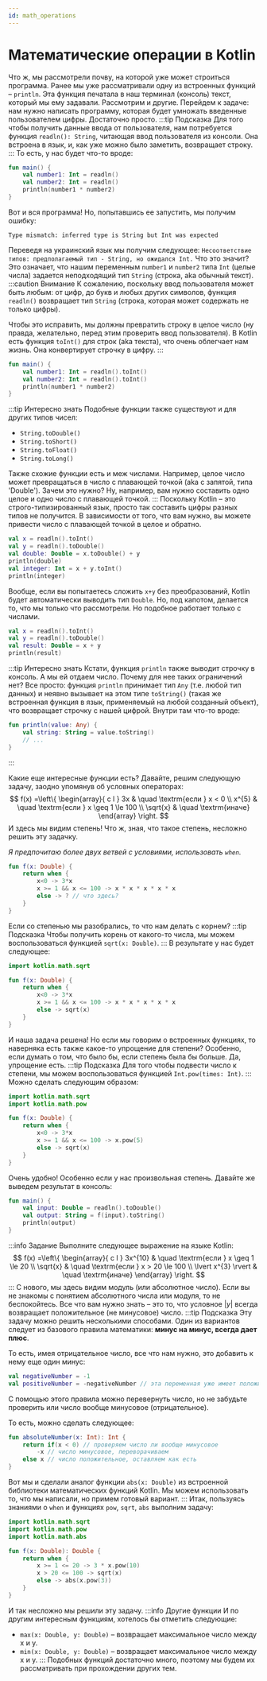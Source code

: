 ```yaml
---
id: math_operations
---
```

# Математические операции в Kotlin
Что ж, мы рассмотрели почву, на которой уже может строиться программа.
Ранее мы уже рассматривали одну из встроенных функций – `println`. Эта функция печатала в наш терминал (консоль) текст, который мы ему задавали.
Рассмотрим и другие.
Перейдем к задаче: нам нужно написать программу, которая будет умножать введенные пользователем цифры. Достаточно просто.
:::tip Подсказка
Для того чтобы получить данные ввода от пользователя, нам
потребуется функция `readln(): String`, читающая ввод пользователя из консоли.
Она встроена в язык, и, как уже можно было заметить, возвращает строку.
:::
То есть, у нас будет что-то вроде:
```kotlin
fun main() {
	val number1: Int = readln()
	val number2: Int = readln()
	println(number1 * number2)
}
```
Вот и вся программа! Но, попытавшись ее запустить, мы получим ошибку:
```
Type mismatch: inferred type is String but Int was expected
```
Переведя на украинский язык мы получим следующее:
`Несоответствие типов: предполагаемый тип - String, но ожидался Int.`
Что это значит? Это означает, что нашим переменным `number1` и `number2` типа `Int` (целые числа)
задается неподходящий тип `String` (строка, aka обычный текст).
:::caution Внимание
К сожалению, поскольку ввод пользователя может быть любым: от цифр, до букв и любых других символов,
функция `readln()` возвращает тип `String` (строка, которая может содержать не только цифры).

Чтобы это исправить, мы должны превратить строку в целое число (ну правда, желательно, перед этим проверить ввод пользователя).
В Kotlin есть функция `toInt()` для строк (aka текста), что очень облегчает нам жизнь. Она конвертирует строчку в цифру.
:::
```kotlin
fun main() {
	val number1: Int = readln().toInt()
	val number2: Int = readln().toInt()
	println(number1 * number2)
}
```
:::tip Интересно знать
Подобные функции также существуют и для других типов чисел:
- `String.toDouble()`
- `String.toShort()`
- `String.toFloat()`
- `String.toLong()`

Также схожие функции есть и меж числами. Например, целое число может превращаться в число с плавающей точкой (aka с запятой, типа 'Double').
Зачем это нужно? Ну, например, вам нужно составить одно целое и одно число с плавающей точкой.
:::
Поскольку Kotlin – это строго-типизированный язык, просто так составить цифры разных типов не получится. В зависимости от того, что вам нужно, вы можете привести число с плавающей точкой в ​​целое и обратно.
```kotlin
val x = readln().toInt()
val y = readln().toDouble()
val double: Double = x.toDouble() + y
println(double)
val integer: Int = x + y.toInt()
println(integer)
```
Вообще, если вы попытаетесь сложить `x+y` без преобразований, Kotlin будет автоматически выводить тип `Double`. Но, под капотом, делается то, что мы только что рассмотрели. Но подобное работает только с числами.
```kotlin
val x = readln().toInt()
val y = readln().toDouble()
val result: Double = x + y
println(result)
```
:::tip Интересно знать
Кстати, функция `println` также выводит строчку в консоль. А мы ей отдаем число. Почему для нее таких ограничений нет?
Все просто: функция `println` принимает тип `Any` (т.е. любой тип данных) и неявно вызывает на этом типе `toString()`
(такая же встроенная функция в язык, применяемый на любой созданный объект),
что возвращает строчку с нашей цифрой.
Внутри там что-то вроде:
```kotlin
fun println(value: Any) {
	val string: String = value.toString()
	// ...
}
```
:::

Какие еще интересные функции есть?
Давайте, решим следующую задачу, заодно упомянув об условных операторах:
$$
f(x) =\left\{
  \begin{array}{ c l }
3x & \quad \textrm{если } x < 0
\\
    x^{5} & \quad \textrm{если } x \geq 1
\le 100
\\
    \sqrt{x} & \quad \textrm{иначе}
  \end{array}
\right.
$$
И здесь мы видим степень! Что ж, зная, что такое степень, несложно решить эту задачку.

*Я предпочитаю более двух ветвей с условиями, использовать `when`.*
```kotlin
fun f(x: Double) {
	return when {
		x<0 -> 3*x
		x >= 1 && x <= 100 -> x * x * x * x * x
		else -> ? // что здесь?
	}
}
```
Если со степенью мы разобрались, то что нам делать с корнем?
:::tip Подсказка
Чтобы получить корень от какого-то числа, мы можем воспользоваться функцией `sqrt(x: Double)`.
:::
В результате у нас будет следующее:
```kotlin
import kotlin.math.sqrt

fun f(x: Double) {
	return when {
		x<0 -> 3*x
		x >= 1 && x <= 100 -> x * x * x * x * x
		else -> sqrt(x)
	}
}
```
И наша задача решена! Но если мы говорим о встроенных функциях, то наверняка есть также какое-то упрощение для степени?
Особенно, если думать о том, что было бы, если степень была бы больше.
Да, упрощение есть.
:::tip Подсказка
Для того чтобы подвести число к степени, мы можем воспользоваться функцией `Int.pow(times: Int)`.
:::
Можно сделать следующим образом:
```kotlin
import kotlin.math.sqrt
import kotlin.math.pow

fun f(x: Double) {
	return when {
		x<0 -> 3*x
		x >= 1 && x <= 100 -> x.pow(5)
		else -> sqrt(x)
	}
}
```
Очень удобно! Особенно если у нас произвольная степень.
Давайте же выведем результат в консоль:
```kotlin
fun main() {
	val input: Double = readln().toDouble()
	val output: String = f(input).toString()
	println(output)
}
```
:::info Задание
Выполните следующее выражение на языке Kotlin:
$$
f(x) =\left\{
\begin{array}{ c l }
3x^{10} & \quad \textrm{если } x \geq 1
\le 20
\\
\sqrt{x} & \quad \textrm{если } x > 20 \le 100
\\
\lvert x^{3} \rvert & \quad \textrm{иначе}
\end{array}
\right.
$$
:::
С нового, мы здесь видим модуль (или абсолютное число). Если вы не знакомы с
понятием абсолютного числа или модуля, то не беспокойтесь. Все что вам нужно знать –
это то, что условное $\lvert y \rvert$ всегда возвращает положительное (не минусовое) число.
:::tip Подсказка
Эту задачу можно решить несколькими способами. Один из вариантов следует из базового правила
математики: **минус на минус, всегда дает плюс**.

То есть, имея отрицательное число, все что нам нужно, это добавить к нему еще один минус:
```kotlin
val negativeNumber = -1
val positiveNumber = -negativeNumber // эта переменная уже имеет положительное значение.
```
С помощью этого правила можно перевернуть число, но не забудьте проверить
или число вообще минусовое (отрицательное).

То есть, можно сделать следующее:
```kotlin
fun absoluteNumber(x: Int): Int {
    return if(x < 0) // проверяем число ли вообще минусовое
        -x // число минусовое, переворачиваем
    else x // число положительное, оставляем как есть
}
```
Вот мы и сделали аналог функции `abs(x: Double)` из встроенной библиотеки математических функций
Kotlin. Мы можем использовать то, что мы написали, но примем готовый вариант.
:::
Итак, пользуясь знаниями о `when` и функциях `pow`, `sqrt`, `abs` выполним задачу:
```kotlin
import kotlin.math.sqrt
import kotlin.math.pow
import kotlin.math.abs

fun f(x: Double): Double {
    return when {
        x >= 1 <= 20 -> 3 * x.pow(10)
        x > 20 <= 100 -> sqrt(x)
        else -> abs(x.pow(3))
    }
}
```
И так несложно мы решили эту задачу.
:::info Другие функции
И по другим интересным функциям, хотелось бы отметить следующие:
- `max(x: Double, y: Double)` – возвращает максимальное число между x и y.
- `min(x: Double, y: Double)` – возвращает максимальное число между x и y.
:::
Подобных функций достаточно много, поэтому мы будем их рассматривать при прохождении других тем.